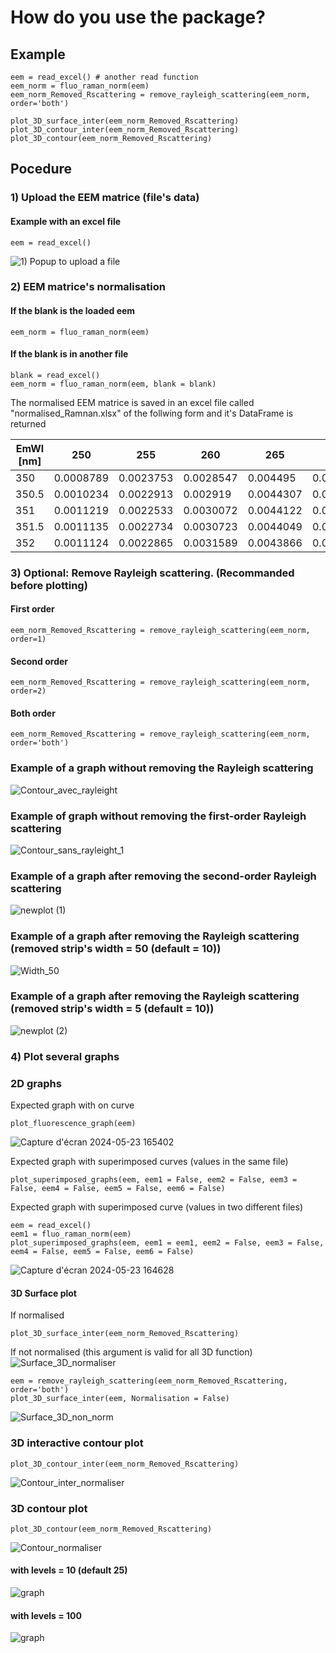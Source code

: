 # How do you use the package?

## Example

```
eem = read_excel() # another read function
eem_norm = fluo_raman_norm(eem)
eem_norm_Removed_Rscattering = remove_rayleigh_scattering(eem_norm, order='both')

plot_3D_surface_inter(eem_norm_Removed_Rscattering)
plot_3D_contour_inter(eem_norm_Removed_Rscattering)
plot_3D_contour(eem_norm_Removed_Rscattering)
```

## Pocedure
### 1) Upload the EEM matrice (file's data)
#### Example with an excel file
```
eem = read_excel()
```
![1) Popup to upload a file](https://github.com/jojorichard/Fluorescence_Raman_normalisation/assets/160777950/7c6659a7-ebd5-45e2-9a22-ae398a53ba9f)

 ### 2) EEM matrice's normalisation
 #### If the blank is the loaded eem
 ```
 eem_norm = fluo_raman_norm(eem)
```
#### If the blank is in another file
 ```
 blank = read_excel()
 eem_norm = fluo_raman_norm(eem, blank = blank)
 ```
 The normalised EEM matrice is saved in an excel file called "normalised_Ramnan.xlsx" of the follwing form and it's DataFrame is returned
 
 | EmWl [nm] | 250        | 255        | 260        | 265        | 270        | 275        | 280        | 285        | 290        | 295        | 300        |
| --------- | ---------- | ---------- | ---------- | ---------- | ---------- | ---------- | ---------- | ---------- | ---------- | ---------- | ---------- |
| 350       | 0.0008789  | 0.0023753  | 0.0028547  | 0.004495   | 0.0065382  | 0.0060588  | 0.0084375  | 0.0080449  | 0.0088119  | 0.0091292  | 0.0088656  |
| 350.5     | 0.0010234  | 0.0022913  | 0.002919   | 0.0044307  | 0.0058528  | 0.0064289  | 0.0076323  | 0.009171   | 0.0087779  | 0.0084182  | 0.0080242  |
| 351       | 0.0011219  | 0.0022533  | 0.0030072  | 0.0044122  | 0.0055507  | 0.0064891  | 0.0079348  | 0.0089342  | 0.0090996  | 0.0080688  | 0.007986   |
| 351.5     | 0.0011135  | 0.0022734  | 0.0030723  | 0.0044049  | 0.0056659  | 0.0065027  | 0.0079862  | 0.0089206  | 0.0089053  | 0.0079954  | 0.0079835  |
| 352       | 0.0011124  | 0.0022865  | 0.0031589  | 0.0043866  | 0.0056515  | 0.0065596  | 0.0079579  | 0.0087859  | 0.00886    | 0.007912   | 0.0078569  |

### 3) Optional: Remove Rayleigh scattering. (Recommanded before plotting)
#### First order
```
eem_norm_Removed_Rscattering = remove_rayleigh_scattering(eem_norm, order=1)
```
#### Second order
```
eem_norm_Removed_Rscattering = remove_rayleigh_scattering(eem_norm, order=2)
```
#### Both order 
```
eem_norm_Removed_Rscattering = remove_rayleigh_scattering(eem_norm, order='both')
```

### Example of a graph without removing the Rayleigh scattering
![Contour_avec_rayleight](https://github.com/jojorichard/Fluorescence_Raman_normalisation/assets/160777950/dc6b63a2-0a5b-4a90-995b-48cda94bc0d0)

### Example of graph without removing the first-order Rayleigh scattering 
![Contour_sans_rayleight_1](https://github.com/jojorichard/Fluorescence_Raman_normalisation/assets/160777950/1d498a4b-be16-43b3-9f55-55557b6fa396)

### Example of a graph after removing the second-order Rayleigh scattering
![newplot (1)](https://github.com/jojorichard/Fluorescence_Raman_normalisation/assets/160777950/66179bdb-a3d9-4f35-8f8c-ea9bbaf27ef8)

### Example of a graph after removing the Rayleigh scattering (removed strip's width = 50 (default = 10))
![Width_50](https://github.com/jojorichard/Fluorescence_Raman_normalisation/assets/160777950/879d659d-1a0c-4d46-9943-2ee854212e7c)

### Example of a graph after removing the Rayleigh scattering (removed strip's width = 5 (default = 10))
![newplot (2)](https://github.com/jojorichard/Fluorescence_Raman_normalisation/assets/160777950/08e896af-6f23-4d1a-84f0-63ee67b6ffa7)

### 4) Plot several graphs

### 2D graphs
Expected graph with on curve
```
plot_fluorescence_graph(eem)
```
![Capture d'écran 2024-05-23 165402](https://github.com/jojorichard/Fluorescence_Raman_normalisation/assets/160879372/f11c8d96-2487-41c7-bb9e-c405dd49e496)

Expected graph with superimposed curves (values in the same file)
```
plot_superimposed_graphs(eem, eem1 = False, eem2 = False, eem3 = False, eem4 = False, eem5 = False, eem6 = False)
```
Expected graph with superimposed curve (values in two different files)
```
eem = read_excel()
eem1 = fluo_raman_norm(eem)
plot_superimposed_graphs(eem, eem1 = eem1, eem2 = False, eem3 = False, eem4 = False, eem5 = False, eem6 = False)
```
![Capture d'écran 2024-05-23 164628](https://github.com/jojorichard/Fluorescence_Raman_normalisation/assets/160879372/9f74d508-8a74-4085-8c4e-1b309c18bb76)


#### 3D Surface plot
If normalised
```
plot_3D_surface_inter(eem_norm_Removed_Rscattering)
```
If not normalised (this argument is valid for all 3D function)
![Surface_3D_normaliser](https://github.com/jojorichard/Fluorescence_Raman_normalisation/assets/160777950/bb81fea8-7f79-447c-95d3-a86e67a2bf86)

```
eem = remove_rayleigh_scattering(eem_norm_Removed_Rscattering, order='both')
plot_3D_surface_inter(eem, Normalisation = False)
```
![Surface_3D_non_norm](https://github.com/jojorichard/Fluorescence_Raman_normalisation/assets/160777950/f43e98ef-3fbe-450e-9e13-4468f3cf365b)

### 3D interactive contour plot
```
plot_3D_contour_inter(eem_norm_Removed_Rscattering)
```
![Contour_inter_normaliser](https://github.com/jojorichard/Fluorescence_Raman_normalisation/assets/160777950/8f2d6b3e-65e4-41af-9a55-0e83b4027e6a)

### 3D contour plot
```
plot_3D_contour(eem_norm_Removed_Rscattering)
```
![Contour_normaliser](https://github.com/jojorichard/Fluorescence_Raman_normalisation/assets/160777950/b91dddd1-342a-4737-8dff-70fc92fc4425)

 #### with levels = 10 (default 25)
 ![graph](https://github.com/jojorichard/Fluorescence_Raman_normalisation/assets/160777950/184e07d6-69d4-42f8-9954-74d8edea04d5)

#### with levels = 100
![graph](https://github.com/jojorichard/Fluorescence_Raman_normalisation/assets/160777950/353d7146-4b1c-4b12-994b-5aadc130c6d8)




